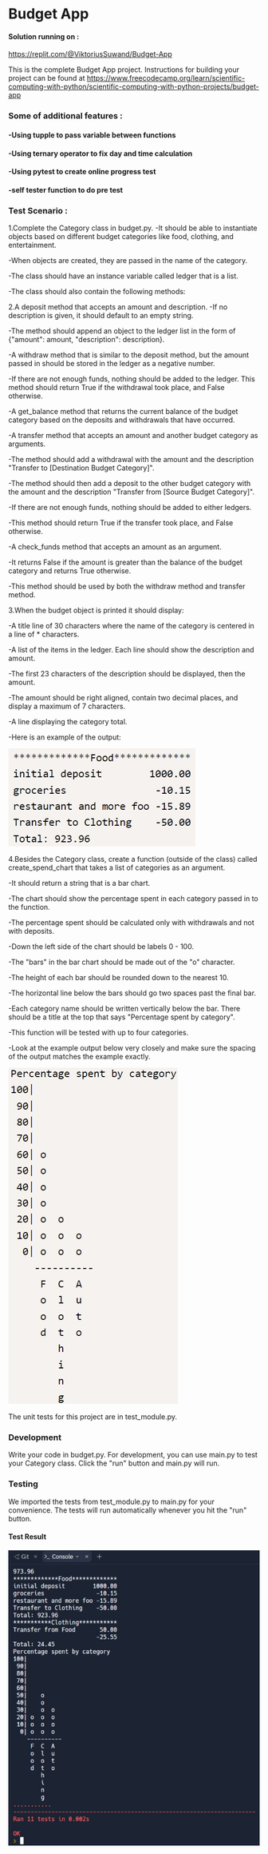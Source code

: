 # Budget App
#### Solution running on : 
https://replit.com/@ViktoriusSuwand/Budget-App

This is the complete Budget App project. Instructions for building your project can be found at 
https://www.freecodecamp.org/learn/scientific-computing-with-python/scientific-computing-with-python-projects/budget-app

###  Some of additional features :
#### -Using tupple to pass variable between functions
#### -Using ternary operator to fix day and time calculation
#### -Using pytest to create online progress test
#### -self tester function to do pre test

### Test Scenario :
1.Complete the Category class in budget.py. 
  -It should be able to instantiate objects based on different budget categories like food, clothing, and entertainment. 
  
  -When objects are created, they are passed in the name of the category. 

  -The class should have an instance variable called ledger that is a list. 

  -The class should also contain the following methods:

2.A deposit method that accepts an amount and description.
  -If no description is given, it should default to an empty string. 
  
  -The method should append an object to the ledger list in the form of {"amount": amount, "description": description}.

  -A withdraw method that is similar to the deposit method, but the amount passed in should be stored in the ledger as a negative number. 
  
  -If there are not enough funds, nothing should be added to the ledger. This method should return True if the withdrawal took place, and False otherwise.

  -A get_balance method that returns the current balance of the budget category based on the deposits and withdrawals that have occurred.

  -A transfer method that accepts an amount and another budget category as arguments. 
  
  -The method should add a withdrawal with the amount and the description "Transfer to [Destination Budget Category]". 
  
  -The method should then add a deposit to the other budget category with the amount and the description "Transfer from [Source Budget Category]".
  
  -If there are not enough funds, nothing should be added to either ledgers. 
  
  -This method should return True if the transfer took place, and False otherwise.

  -A check_funds method that accepts an amount as an argument. 
  
  -It returns False if the amount is greater than the balance of the budget category and returns True otherwise. 
  
  -This method should be used by both the withdraw method and transfer method.

3.When the budget object is printed it should display:
  
  -A title line of 30 characters where the name of the category is centered in a line of * characters.
  
  -A list of the items in the ledger. Each line should show the description and amount. 
  
  -The first 23 characters of the description should be displayed, then the amount. 
  
  -The amount should be right aligned, contain two decimal places, and display a maximum of 7 characters.

  -A line displaying the category total.

  -Here is an example of the output:
  
![example1](example1.jpg)

4.Besides the Category class, create a function (outside of the class) called create_spend_chart that takes a list of categories as an argument. 

  -It should return a string that is a bar chart.
  
  -The chart should show the percentage spent in each category passed in to the function. 
  
  -The percentage spent should be calculated only with withdrawals and not with deposits. 
  
  -Down the left side of the chart should be labels 0 - 100. 
  
  -The "bars" in the bar chart should be made out of the "o" character. 
  
  -The height of each bar should be rounded down to the nearest 10. 
  
  -The horizontal line below the bars should go two spaces past the final bar. 
  
  -Each category name should be written vertically below the bar. There should be a title at the top that says "Percentage spent by category".
  
  -This function will be tested with up to four categories.
  
  -Look at the example output below very closely and make sure the spacing of the output matches the example exactly.

![example2](example2.jpg)

The unit tests for this project are in test_module.py.

### Development
Write your code in budget.py. For development, you can use main.py to test your Category class. Click the "run" button and main.py will run.

### Testing
We imported the tests from test_module.py to main.py for your convenience. The tests will run automatically whenever you hit the "run" button.

#### Test Result 
![complete](complete.jpg)
